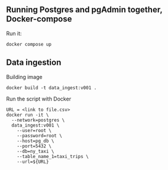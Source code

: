 ## Running Postgres and pgAdmin together, Docker-compose
Run it:
```
docker compose up
```

## Data ingestion
Building image
```
docker build -t data_ingest:v001 .
```

Run the script with Docker

```
URL = <link to file.csv>
docker run -it \
  --network=postgres \
  data_ingest:v001 \
    --user=root \
    --password=root \
    --host=pg_db \
    --port=5432 \
    --db=ny_taxi \
    --table_name_1=taxi_trips \
    --url=${URL}
```
